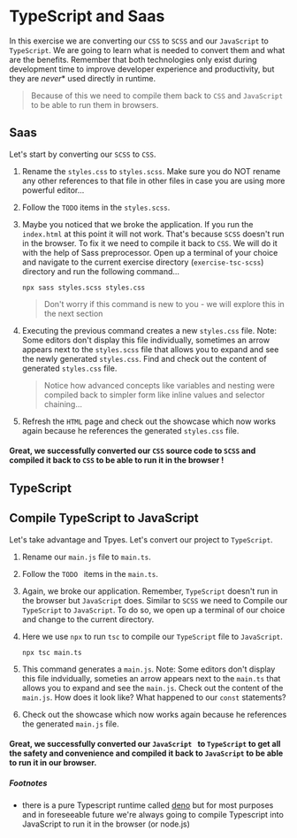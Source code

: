 # TypeScript and Saas

In this exercise we are converting our `CSS` to `SCSS` and our `JavaScript` to  `TypeScript`. 
We are going to learn what is needed to convert them and what are the benefits. 
Remember that both technologies only exist during development time to improve developer 
experience and productivity, but they are *never** used directly in runtime. 

> Because of this we need to compile them back to `CSS` and `JavaScript` to be able to run them in browsers.

## Saas

Let's start by converting our `SCSS` to `CSS`.

1. Rename the `styles.css` to `styles.scss`. 
   Make sure you do NOT rename any other references to that file in other files 
   in case you are using more powerful editor...

2. Follow the `TODO` items in the `styles.scss`.

3. Maybe you noticed that we broke the application.
   If you run the `index.html` at this point it will not work. 
   That's because `SCSS` doesn't run in the browser. 
   To fix it we need to compile it back to `CSS`. 
   We will do it with the help of Sass preprocessor.
   Open up a terminal of your choice and navigate to the current exercise directory (`exercise-tsc-scss`) 
   directory and run the following command...

   ```
   npx sass styles.scss styles.css
   ```

   > Don't worry if this command is new to you - we will explore this in the next section

4. Executing the previous command creates a new `styles.css` file. 
   Note: Some editors don't display this file individually, sometimes an arrow appears next to the 
   `styles.scss` file that allows you to expand and see the newly generated `styles.css`.
   Find and check out the content of generated `styles.css` file.
   
   > Notice how advanced concepts like variables and nesting were compiled back to simpler form
   like inline values and selector chaining...

5. Refresh the `HTML` page and check out the showcase which now works again because he references the generated `styles.css` file. 

#### Great, we successfully converted our `CSS` source code to `SCSS` and compiled it back to `CSS` to be able to run it in the browser !



## TypeScript

## Compile TypeScript to JavaScript

Let's take advantage and Tpyes. Let's convert our project to `TypeScript`.

1. Rename our `main.js` file to `main.ts`.

2. Follow the `TODO ` items in the `main.ts`.

3. Again, we broke our application. Remember, `TypeScript` doesn't run in the browser but `JavaScript` does. Similar to `SCSS` we need to Compile our `TypeScript` to `JavaScript`. To do so, we open up a terminal of our choice and change to the current directory.

4. Here we use `npx` to run `tsc` to compile our `TypeScript` file to `JavaScript`. 

   ```
   npx tsc main.ts
   ```

5. This command generates a `main.js`. Note: Some editors don't display this file indvidually, someties an arrow appears next to the `main.ts` that allows you to expand and see the `main.js`. Check out the content of the `main.js`. How does it look like? What happened to our `const` statements?

6. Check out the showcase which now works again because he references the generated `main.js` file. 

   

#### Great, we successfully converted our `JavaScript ` to `TypeScript` to get all the safety and convenience and compiled it back to `JavaScript` to be able to run it in our browser.




##### Footnotes

  * there is a pure Typescript runtime called [deno](https://deno.land/) but for most purposes and in foreseeable 
    future we're always going to compile Typescript into JavaScript to run it in the browser (or node.js)
